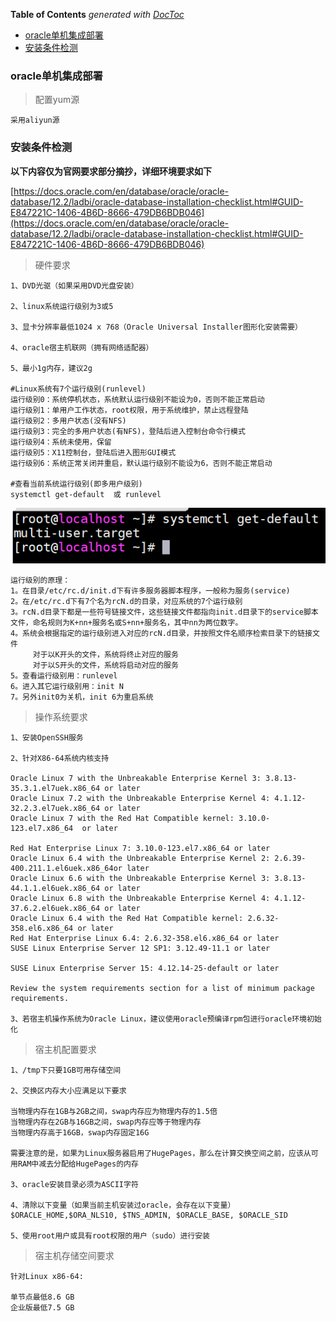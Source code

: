 <!-- START doctoc generated TOC please keep comment here to allow auto update -->
<!-- DON'T EDIT THIS SECTION, INSTEAD RE-RUN doctoc TO UPDATE -->
**Table of Contents**  *generated with [DocToc](https://github.com/thlorenz/doctoc)*

- [oracle单机集成部署](#oracle%E5%8D%95%E6%9C%BA%E9%9B%86%E6%88%90%E9%83%A8%E7%BD%B2)
- [安装条件检测](#%E5%AE%89%E8%A3%85%E6%9D%A1%E4%BB%B6%E6%A3%80%E6%B5%8B)

<!-- END doctoc generated TOC please keep comment here to allow auto update -->

### oracle单机集成部署 ###

> 配置yum源

	采用aliyun源


### 安装条件检测 ###

**以下内容仅为官网要求部分摘抄，详细环境要求如下**

[https://docs.oracle.com/en/database/oracle/oracle-database/12.2/ladbi/oracle-database-installation-checklist.html#GUID-E847221C-1406-4B6D-8666-479DB6BDB046](https://docs.oracle.com/en/database/oracle/oracle-database/12.2/ladbi/oracle-database-installation-checklist.html#GUID-E847221C-1406-4B6D-8666-479DB6BDB046)

> 硬件要求

	1、DVD光驱（如果采用DVD光盘安装）

	2、linux系统运行级别为3或5

	3、显卡分辨率最低1024 x 768（Oracle Universal Installer图形化安装需要）

	4、oracle宿主机联网（拥有网络适配器）

	5、最小1g内存，建议2g

	#Linux系统有7个运行级别(runlevel)
	运行级别0：系统停机状态，系统默认运行级别不能设为0，否则不能正常启动
	运行级别1：单用户工作状态，root权限，用于系统维护，禁止远程登陆
	运行级别2：多用户状态(没有NFS)
	运行级别3：完全的多用户状态(有NFS)，登陆后进入控制台命令行模式
	运行级别4：系统未使用，保留
	运行级别5：X11控制台，登陆后进入图形GUI模式
	运行级别6：系统正常关闭并重启，默认运行级别不能设为6，否则不能正常启动

	#查看当前系统运行级别(即多用户级别)
	systemctl get-default  或 runlevel

![](images/runlevel.jpg)

	运行级别的原理：
	1。在目录/etc/rc.d/init.d下有许多服务器脚本程序，一般称为服务(service)
	2。在/etc/rc.d下有7个名为rcN.d的目录，对应系统的7个运行级别
	3。rcN.d目录下都是一些符号链接文件，这些链接文件都指向init.d目录下的service脚本文件，命名规则为K+nn+服务名或S+nn+服务名，其中nn为两位数字。
	4。系统会根据指定的运行级别进入对应的rcN.d目录，并按照文件名顺序检索目录下的链接文件
	     对于以K开头的文件，系统将终止对应的服务
	     对于以S开头的文件，系统将启动对应的服务
	5。查看运行级别用：runlevel
	6。进入其它运行级别用：init N
	7。另外init0为关机，init 6为重启系统

> 操作系统要求

	1、安装OpenSSH服务

	2、针对X86-64系统内核支持

	Oracle Linux 7 with the Unbreakable Enterprise Kernel 3: 3.8.13-35.3.1.el7uek.x86_64 or later
	Oracle Linux 7.2 with the Unbreakable Enterprise Kernel 4: 4.1.12-32.2.3.el7uek.x86_64 or later
	Oracle Linux 7 with the Red Hat Compatible kernel: 3.10.0-123.el7.x86_64  or later
	
	Red Hat Enterprise Linux 7: 3.10.0-123.el7.x86_64 or later
	Oracle Linux 6.4 with the Unbreakable Enterprise Kernel 2: 2.6.39-400.211.1.el6uek.x86_64or later
	Oracle Linux 6.6 with the Unbreakable Enterprise Kernel 3: 3.8.13-44.1.1.el6uek.x86_64 or later
	Oracle Linux 6.8 with the Unbreakable Enterprise Kernel 4: 4.1.12-37.6.2.el6uek.x86_64 or later
	Oracle Linux 6.4 with the Red Hat Compatible kernel: 2.6.32-358.el6.x86_64 or later
	Red Hat Enterprise Linux 6.4: 2.6.32-358.el6.x86_64 or later
	SUSE Linux Enterprise Server 12 SP1: 3.12.49-11.1 or later

	SUSE Linux Enterprise Server 15: 4.12.14-25-default or later
	
	Review the system requirements section for a list of minimum package requirements.

	3、若宿主机操作系统为Oracle Linux，建议使用oracle预编译rpm包进行oracle环境初始化

> 宿主机配置要求

	1、/tmp下只要1GB可用存储空间
	
	2、交换区内存大小应满足以下要求
	
	当物理内存在1GB与2GB之间，swap内存应为物理内存的1.5倍
	当物理内存在2GB与16GB之间，swap内存应等于物理内存
	当物理内存高于16GB，swap内存固定16G

	需要注意的是，如果为Linux服务器启用了HugePages，那么在计算交换空间之前，应该从可用RAM中减去分配给HugePages的内存

	3、oracle安装目录必须为ASCII字符

	4、清除以下变量（如果当前主机安装过oracle，会存在以下变量）
	$ORACLE_HOME,$ORA_NLS10, $TNS_ADMIN, $ORACLE_BASE, $ORACLE_SID 

	5、使用root用户或具有root权限的用户（sudo）进行安装

> 宿主机存储空间要求

	针对Linux x86-64:

	单节点最低8.6 GB
	企业版最低7.5 GB

